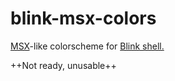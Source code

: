 # blink-msx-colors

[MSX](https://en.wikipedia.org/wiki/MSX)-like colorscheme for
[Blink shell.](https://blink.sh/)

++Not ready, unusable++
